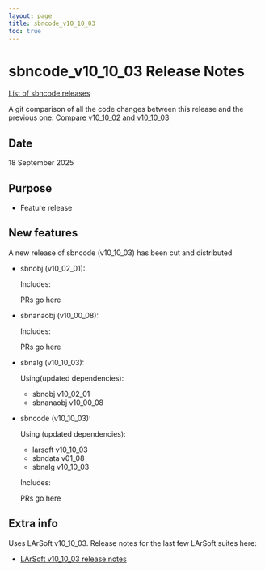 ```yaml
---
layout: page
title: sbncode_v10_10_03
toc: true
---
```


sbncode_v10_10_03 Release Notes 
=======================================================================================

[List of sbncode releases](https://sbnsoftware.github.io/AnalysisInfrastructure/ReleaseManagement/Releases/List_of_SBN_code_releases)

A git comparison of all the code changes between this release and the previous one: [Compare v10_10_02 and v10_10_03](https://github.com/SBNSoftware/sbncode/compare/v10_10_02...v10_10_03)

Date
---------------------------------------------------
18 September 2025

Purpose
---------------------------------------------------
* Feature release

New features
---------------------------------------------------
A new release of sbncode (v10_10_03) has been cut and distributed

* sbnobj (v10_02_01):
 
  Includes:

  PRs go here
  
* sbnanaobj (v10_00_08):

  Includes:

  PRs go here

* sbnalg (v10_10_03):

  Using(updated dependencies):
  
  * sbnobj              v10_02_01
  * sbnanaobj           v10_00_08

* sbncode (v10_10_03):

  Using (updated dependencies):

  * larsoft			        v10_10_03
  * sbndata             v01_08
  * sbnalg              v10_10_03
 
  Includes:

  PRs go here
    
Extra info
---------------------------------------------------
Uses LArSoft v10_10_03. Release notes for the last few LArSoft suites here:
* [LArSoft v10_10_03 release notes](https://github.com/LArSoft/larsoft/releases/tag/v10_10_03)
